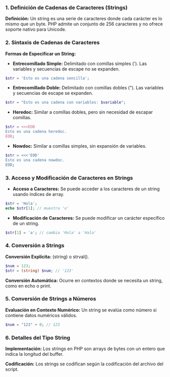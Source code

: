 ### 1. Definición de Cadenas de Caracteres (Strings)

**Definición:** Un string es una serie de caracteres donde cada carácter es lo mismo que un byte. PHP admite un conjunto de 256 caracteres y no ofrece soporte nativo para Unicode.

### 2. Sintaxis de Cadenas de Caracteres

**Formas de Especificar un String:**

- **Entrecomillado Simple:** Delimitado con comillas simples ('). Las variables y secuencias de escape no se expanden.

```php
$str = 'Esto es una cadena sencilla';
```

- **Entrecomillado Doble:** Delimitado con comillas dobles ("). Las variables y secuencias de escape se expanden.

```php
$str = "Esto es una cadena con variables: $variable";
```

- **Heredoc:** Similar a comillas dobles, pero sin necesidad de escapar comillas.

```php
$str = <<<EOD
Esto es una cadena heredoc.
EOD;
```

- **Nowdoc:** Similar a comillas simples, sin expansión de variables.

```php
$str = <<<'EOD'
Esto es una cadena nowdoc.
EOD;
```

### 3. Acceso y Modificación de Caracteres en Strings

- **Acceso a Caracteres:** Se puede acceder a los caracteres de un string usando índices de array.

```php
$str = 'Hola';
echo $str[1]; // muestra 'o'
```

- **Modificación de Caracteres:** Se puede modificar un carácter específico de un string.

```php
$str[1] = 'a'; // cambia 'Hola' a 'Hala'
```

### 4. Conversión a Strings

**Conversión Explícita:** (string) o strval().

```php
$num = 123;
$str = (string) $num; // '123'
```

**Conversión Automática:** Ocurre en contextos donde se necesita un string, como en echo o print.

### 5. Conversión de Strings a Números

**Evaluación en Contexto Numérico:** Un string se evalúa como número si contiene datos numéricos válidos.

```php
$num = "123" + 0; // 123
```

### 6. Detalles del Tipo String

**Implementación:** Los strings en PHP son arrays de bytes con un entero que indica la longitud del buffer.

**Codificación:** Los strings se codifican según la codificación del archivo del script.
